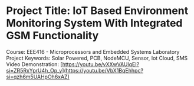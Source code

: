 # 

# Project Title: IoT Based Environment Monitoring System With Integrated GSM Functionality
Course: EEE416 - Microprocessors and Embedded Systems Laboratory \
Project Keywords: Solar Powered, PCB, NodeMCU, Sensor, Iot Cloud, SMS \
Video Demonstration: [https://youtu.be/vXXwVAUlqEI?si=ZR5RxYprU4h_Op_y](https://youtu.be/VbX1BqEhhpc?si=qzh6m5UAHpOh6xAZ)
